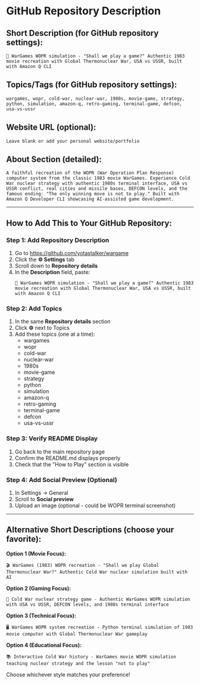 # GitHub Repository Description

## Short Description (for GitHub repository settings):
```
🚀 WarGames WOPR simulation - "Shall we play a game?" Authentic 1983 movie recreation with Global Thermonuclear War, USA vs USSR, built with Amazon Q CLI
```

## Topics/Tags (for GitHub repository settings):
```
wargames, wopr, cold-war, nuclear-war, 1980s, movie-game, strategy, python, simulation, amazon-q, retro-gaming, terminal-game, defcon, usa-vs-ussr
```

## Website URL (optional):
```
Leave blank or add your personal website/portfolio
```

## About Section (detailed):
```
A faithful recreation of the WOPR (War Operation Plan Response) computer system from the classic 1983 movie WarGames. Experience Cold War nuclear strategy with authentic 1980s terminal interface, USA vs USSR conflict, real cities and missile bases, DEFCON levels, and the famous ending: "The only winning move is not to play." Built with Amazon Q Developer CLI showcasing AI-assisted game development.
```

---

## How to Add This to Your GitHub Repository:

### Step 1: Add Repository Description
1. Go to https://github.com/yotastalker/wargame
2. Click the **⚙️ Settings** tab
3. Scroll down to **Repository details**
4. In the **Description** field, paste:
   ```
   🚀 WarGames WOPR simulation - "Shall we play a game?" Authentic 1983 movie recreation with Global Thermonuclear War, USA vs USSR, built with Amazon Q CLI
   ```

### Step 2: Add Topics
1. In the same **Repository details** section
2. Click **⚙️** next to Topics
3. Add these topics (one at a time):
   - wargames
   - wopr
   - cold-war
   - nuclear-war
   - 1980s
   - movie-game
   - strategy
   - python
   - simulation
   - amazon-q
   - retro-gaming
   - terminal-game
   - defcon
   - usa-vs-ussr

### Step 3: Verify README Display
1. Go back to the main repository page
2. Confirm the README.md displays properly
3. Check that the "How to Play" section is visible

### Step 4: Add Social Preview (Optional)
1. In Settings → General
2. Scroll to **Social preview**
3. Upload an image (optional - could be WOPR terminal screenshot)

---

## Alternative Short Descriptions (choose your favorite):

**Option 1 (Movie Focus):**
```
🎬 WarGames (1983) WOPR recreation - "Shall we play Global Thermonuclear War?" Authentic Cold War nuclear simulation built with AI
```

**Option 2 (Gaming Focus):**
```
🚀 Cold War nuclear strategy game - Authentic WarGames WOPR simulation with USA vs USSR, DEFCON levels, and 1980s terminal interface
```

**Option 3 (Technical Focus):**
```
🖥️ WarGames WOPR system recreation - Python terminal simulation of 1983 movie computer with Global Thermonuclear War gameplay
```

**Option 4 (Educational Focus):**
```
📚 Interactive Cold War history - WarGames movie WOPR simulation teaching nuclear strategy and the lesson "not to play"
```

Choose whichever style matches your preference!
```
